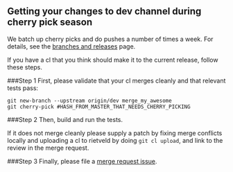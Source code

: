 ## Getting your changes to dev channel during cherry pick season

We batch up cherry picks and do pushes a number of times a week. For details, see the [branches and releases](https://github.com/dart-lang/sdk/wiki/Branches-and-releases) page.

If you have a cl that you think should make it to the current release, follow these steps.

###Step 1
First, please validate that your cl merges cleanly and that relevant tests pass:

```
git new-branch --upstream origin/dev merge_my_awesome
git cherry-pick #HASH_FROM_MASTER_THAT_NEEDS_CHERRY_PICKING
```

###Step 2
Then, build and run the tests. 

If it does not merge cleanly please supply a patch by fixing merge conflicts locally and uploading a cl to rietveld by doing `git cl upload`, and link to the review in the merge request.

###Step 3
Finally, please file a [merge request issue](https://goo.gl/NmYzrr).